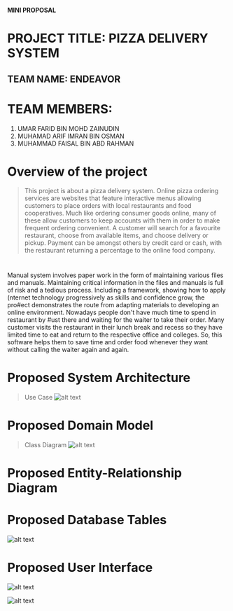 **MINI PROPOSAL**

# PROJECT TITLE: PIZZA DELIVERY SYSTEM

## TEAM NAME: ENDEAVOR
# TEAM MEMBERS:
1. UMAR FARID BIN MOHD ZAINUDIN
2. MUHAMAD ARIF IMRAN BIN OSMAN
3. MUHAMMAD FAISAL BIN ABD RAHMAN
#
# Overview of the project
> This project is about a pizza delivery system. Online pizza ordering services are websites that feature interactive menus allowing customers to place orders with local restaurants and food cooperatives. Much like ordering consumer goods online, many of these allow customers to keep accounts with them in order to make frequent ordering convenient. A customer will search for a favourite restaurant, choose from available items, and choose delivery or pickup. Payment can be amongst others by credit card or cash, with the restaurant returning a percentage to the online food company.
#
Manual system involves paper work in the form of maintaining various files and manuals. Maintaining
critical information in the files and manuals is full of risk and a tedious process. Including a framework, showing how to apply (nternet technology progressively as skills and confidence grow, the pro#ect demonstrates the route from adapting materials to developing an online environment. Nowadays people don't have much time to spend in restaurant by #ust there and waiting for the waiter to take their order. Many customer visits the restaurant in their lunch break and recess so they have limited time to eat and return to the respective office and colleges. So, this software helps them to save time and order food whenever they want without calling the waiter again and again.
#
# Proposed System Architecture

> Use Case
![alt text](https://drive.google.com/uc?export=view&id=1rGND99sDcB961EZXrreUfprhxEHmHDRs)

#
# Proposed Domain Model

> Class Diagram
![alt text](https://drive.google.com/uc?export=view&id=17zH7R-4026ADBmmQCk5j6burzGnWLHfH)

#
# Proposed Entity-Relationship Diagram




#
# Proposed Database Tables

![alt text](https://drive.google.com/uc?export=view&id=1GK0Xd5sLGb-I_YwPWjz7h55O6bfaN78L)

#
# Proposed User Interface

![alt text](https://drive.google.com/uc?export=view&id=1Em_7SFvVAFroStgXu834CKoE5alhM7De)

![alt text](https://drive.google.com/uc?export=view&id=1gcLx-ZaCtCjeMF49fcJJHpeTsZMZObBl)
